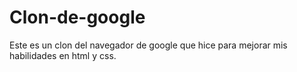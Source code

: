 # Clon-de-google
Este es un clon del navegador de google que hice para mejorar mis habilidades en html y css.
